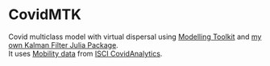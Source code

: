 # CovidMTK
Covid multiclass model with virtual dispersal using [Modelling Toolkit](https://github.com/SciML/ModelingToolkit.jl) and [my own Kalman Filter Julia Package](https://github.com/tabitaCatalan/kalman).  
It uses [Mobility data](https://covidanalytics.isci.cl/movilidad/visor-movilidad/) from [ISCI CovidAnalytics](https://covidanalytics.isci.cl/). 
